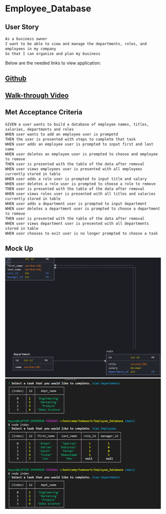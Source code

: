# Employee_Database

## User Story
```
As a business owner
I want to be able to view and manage the departments, roles, and employees in my company
So that I can organize and plan my business
```
Below are the needed links to view application:<br>
## [Github](https://github.com/beyondcommitted/Employee_Database) <br>
## [Walk-through Video](https://youtu.be/uMYVn37mRog)<br>


## Met Acceptance Criteria
```
GIVEN a user wants to build a database of employee names, titles, salaries, departments and roles
WHEN user wants to add an employee user is prompetd
THEN the user is presented with steps to complete that task
WHEN user adds an employee user is prompted to input first and last name
WHEN user deletes an employee user is prompted to choose and employee to remove
THEN user is presented with the table of the data after removal
WHEN user views employees user is presented with all employees currently stored in table
WHEN user adds a role user is prompted to input title and salary
WHEN user deletes a role user is prompted to choose a role to remove
THEN user is presented with the table of the data after removal
WHEN user views roles user is presented with all titles and salaries currently stored in table
WHEN user adds a department user is prompted to input department
WHEN user deletes a department user is prompted to choose a department to remove
THEN user is presented with the table of the data after removal
WHEN user views department user is presented with all departments stored in table
WHEN user chooses to exit user is no longer prompted to choose a task
```

## Mock Up

![Tables](https://github.com/beyondcommitted/Employee_Database/blob/main/db/assets/images/tableIllustrations.png?raw=true)
![Employee Database](https://github.com/beyondcommitted/Employee_Database/blob/main/db/assets/images/tableData.png?raw=true)